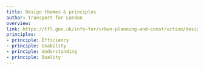 ```yaml
---
title: Design themes & principles
author: Transport for London
overview:
link: https://tfl.gov.uk/info-for/urban-planning-and-construction/design-themes-and-principles
principles:
- principle: Efficiency
- principle: Usability
- principle: Understanding
- principle: Quality
---
```

